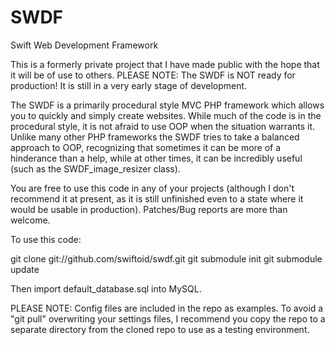 SWDF
====

Swift Web Development Framework

This is a formerly private project that I have made public with the hope that it will be of use to others. PLEASE NOTE: The SWDF is NOT ready for production! It is still in a very early stage of development.

The SWDF is a primarily procedural style MVC PHP framework which allows you to quickly and simply create websites. While much of the code is in the procedural style, it is not afraid to use OOP when the situation warrants it. Unlike many other PHP frameworks the SWDF tries to take a balanced approach to OOP, recognizing that sometimes it can be more of a hinderance than a help, while at other times, it can be incredibly useful (such as the SWDF_image_resizer class).

You are free to use this code in any of your projects (although I don't recommend it at present, as it is still unfinished even to a state where it would be usable in production). Patches/Bug reports are more than welcome.

To use this code: 

git clone git://github.com/swiftoid/swdf.git
git submodule init
git submodule update

Then import default_database.sql into MySQL.

PLEASE NOTE: Config files are included in the repo as examples. To avoid a "git pull" overwriting your settings files, I recommend you copy the repo to a separate directory from the cloned repo to use as a testing environment.
